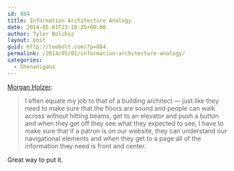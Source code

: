 ```yaml
---
id: 884
title: Information Architecture Analogy
date: 2014-05-01T23:10:25+00:00
author: Tyler Bolchoz
layout: post
guid: http://teebolt.com/?p=884
permalink: /2014/05/01/information-architecture-analogy/
categories:
  - Shenanigans
---
```

[Morgan Holzer](http://morgan.holzer.usesthis.com/): 

> I often equate my job to that of a building architect — just like they need to make sure that the floors are sound and people can walk across without hitting beams, get to an elevator and push a button and when they get off they see what they expected to see, I have to make sure that if a patron is on our website, they can understand our navigational elements and when they get to a page all of the information they need is front and center.

Great way to put it.